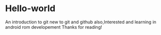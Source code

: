 # Hello-world
An introduction to git 
new to git and github
also,Interested and learning in android rom developement
Thanks for reading!
